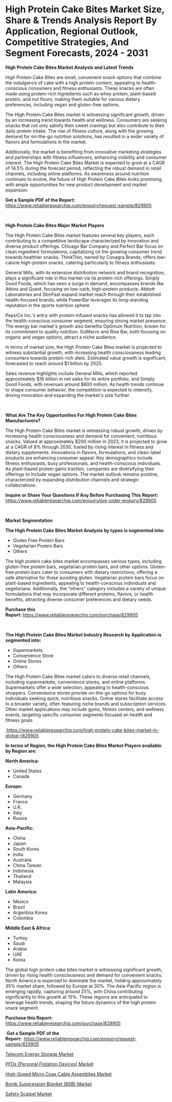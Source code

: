<p><h1>High Protein Cake Bites Market Size, Share & Trends Analysis Report By Application, Regional Outlook, Competitive Strategies, And Segment Forecasts, 2024 - 2031</h1></p><p><strong>High Protein Cake Bites Market Analysis and Latest Trends</strong></p>
<p><p>High Protein Cake Bites are small, convenient snack options that combine the indulgence of cake with a high protein content, appealing to health-conscious consumers and fitness enthusiasts. These snacks are often made using protein-rich ingredients such as whey protein, plant-based protein, and nut flours, making them suitable for various dietary preferences, including vegan and gluten-free options.</p><p>The High Protein Cake Bites market is witnessing significant growth, driven by an increasing trend towards health and wellness. Consumers are seeking snacks that not only satisfy their sweet cravings but also contribute to their daily protein intake. The rise of fitness culture, along with the growing demand for on-the-go nutrition solutions, has resulted in a wider variety of flavors and formulations in the market.</p><p>Additionally, the market is benefiting from innovative marketing strategies and partnerships with fitness influencers, enhancing visibility and consumer interest. The High Protein Cake Bites Market is expected to grow at a CAGR of 14.5% during the forecast period, reflecting the robust demand in retail channels, including online platforms. As awareness around nutrition continues to evolve, the future of High Protein Cake Bites looks promising, with ample opportunities for new product development and market expansion.</p></p>
<p><strong>Get a Sample PDF of the Report:&nbsp;</strong> <a href="https://www.reliableresearchiq.com/enquiry/request-sample/829905?utm_campaign=104&utm_medium=2&utm_source=Github&utm_content=ia&utm_term=08102024&utm_id=high-protein-cake-bites">https://www.reliableresearchiq.com/enquiry/request-sample/829905</a></p>
<p>&nbsp;</p>
<p><strong>High Protein Cake Bites Major Market Players</strong></p>
<p><p>The High Protein Cake Bites market features several key players, each contributing to a competitive landscape characterized by innovation and diverse product offerings. Chicago Bar Company and Perfect Bar focus on clean ingredient formulations, capitalizing on the growing consumer trend towards healthier snacks. ThinkThin, owned by Conagra Brands, offers low-calorie high-protein snacks, catering particularly to fitness enthusiasts.</p><p>General Mills, with its extensive distribution network and brand recognition, plays a significant role in this market via its protein-rich offerings. Simply Good Foods, which has seen a surge in demand, encompasses brands like Atkins and Quest, focusing on low-carb, high-protein products. Abbott Laboratories and SlimFast expand market reach through their established health-focused brands, while PowerBar leverages its long-standing reputation in the sports nutrition sphere.</p><p>PepsiCo Inc.'s entry with protein-infused snacks has allowed it to tap into the health-conscious consumer segment, ensuring strong market presence. The energy bar market's growth also benefits Optimum Nutrition, known for its commitment to quality nutrition. GoMacro and Rise Bar, both focusing on organic and vegan options, attract a niche audience.</p><p>In terms of market size, the High Protein Cake Bites market is projected to witness substantial growth, with increasing health consciousness leading consumers towards protein-rich diets. Estimated value growth is significant, forecasted to reach around $1 billion by 2025.</p><p>Sales revenue highlights include General Mills, which reported approximately $18 billion in net sales for its entire portfolio, and Simply Good Foods, with revenues around $600 million. As health trends continue to shape consumer behavior, the competition is expected to intensify, driving innovation and expanding the market's size further.</p></p>
<p>&nbsp;</p>
<p><strong>What Are The Key Opportunities For High Protein Cake Bites Manufacturers?</strong></p>
<p><p>The High Protein Cake Bites market is witnessing robust growth, driven by increasing health consciousness and demand for convenient, nutritious snacks. Valued at approximately $200 million in 2023, it is projected to grow at a CAGR of 8% through 2030, fueled by rising interest in fitness and dietary supplements. Innovations in flavors, formulations, and clean-label products are enhancing consumer appeal. Key demographics include fitness enthusiasts, busy professionals, and health-conscious individuals. As plant-based protein gains traction, companies are diversifying their offerings to include vegan options. The market outlook remains positive, characterized by expanding distribution channels and strategic collaborations.</p></p>
<p><strong>Inquire or Share Your Questions If Any Before Purchasing This Report:</strong> <a href="https://www.reliableresearchiq.com/enquiry/pre-order-enquiry/829905?utm_campaign=104&utm_medium=2&utm_source=Github&utm_content=ia&utm_term=08102024&utm_id=high-protein-cake-bites">https://www.reliableresearchiq.com/enquiry/pre-order-enquiry/829905</a></p>
<p>&nbsp;</p>
<p><strong>Market Segmentation</strong></p>
<p><strong>The High Protein Cake Bites Market Analysis by types is segmented into:</strong></p>
<p><ul><li>Gluten Free Protein Bars</li><li>Vegetarian Protein Bars</li><li>Others</li></ul></p>
<p><p>The high protein cake bites market encompasses various types, including gluten-free protein bars, vegetarian protein bars, and other options. Gluten-free protein bars cater to consumers with dietary restrictions, offering a safe alternative for those avoiding gluten. Vegetarian protein bars focus on plant-based ingredients, appealing to health-conscious individuals and vegetarians. Additionally, the "others" category includes a variety of unique formulations that may incorporate different proteins, flavors, or health benefits, attracting diverse consumer preferences and dietary needs.</p></p>
<p><strong>Purchase this Report:&nbsp;</strong><a href="https://www.reliableresearchiq.com/purchase/829905?utm_campaign=104&utm_medium=2&utm_source=Github&utm_content=ia&utm_term=08102024&utm_id=high-protein-cake-bites">https://www.reliableresearchiq.com/purchase/829905</a></p>
<p>&nbsp;</p>
<p><strong>The High Protein Cake Bites Market Industry Research by Application is segmented into:</strong></p>
<p><ul><li>Supermarkets</li><li>Convenience Store</li><li>Online Stores</li><li>Others</li></ul></p>
<p><p>The High Protein Cake Bites market caters to diverse retail channels, including supermarkets, convenience stores, and online platforms. Supermarkets offer a wide selection, appealing to health-conscious shoppers. Convenience stores provide on-the-go options for busy individuals seeking quick, nutritious snacks. Online stores facilitate access to a broader variety, often featuring niche brands and subscription services. Other market applications may include gyms, fitness centers, and wellness events, targeting specific consumer segments focused on health and fitness goals.</p></p>
<p><a href="https://www.reliableresearchiq.com/high-protein-cake-bites-market-in-global-r829905?utm_campaign=104&utm_medium=2&utm_source=Github&utm_content=ia&utm_term=08102024&utm_id=high-protein-cake-bites">&nbsp;https://www.reliableresearchiq.com/high-protein-cake-bites-market-in-global-r829905</a></p>
<p><strong>In terms of Region, the High Protein Cake Bites Market Players available by Region are:</strong></p>
<p>
    <p> <strong> North America: </strong>
        <ul>
            <li>United States</li>
            <li>Canada</li>
        </ul>
        </p> 
    <p> <strong> Europe: </strong>
        <ul>
            <li>Germany</li>
            <li>France</li>
            <li>U.K.</li>
            <li>Italy</li>
            <li>Russia</li>
        </ul>
        </p> 
    <p> <strong> Asia-Pacific: </strong>
        <ul>
            <li>China</li>
            <li>Japan</li>
            <li>South Korea</li>
            <li>India</li>
            <li>Australia</li>
            <li>China Taiwan</li>
            <li>Indonesia</li>
            <li>Thailand</li>
            <li>Malaysia</li>
        </ul>
        </p> 
    <p> <strong> Latin America: </strong>
        <ul>
            <li>Mexico</li>
            <li>Brazil</li>
            <li>Argentina Korea</li>
            <li>Colombia</li>
        </ul>
        </p> 
    <p> <strong> Middle East & Africa: </strong>
        <ul>
            <li>Turkey</li>
            <li>Saudi</li>
            <li>Arabia</li>
            <li>UAE</li>
            <li>Korea</li>
        </ul>
    </p>
    </p>
<p><p>The global high protein cake bites market is witnessing significant growth, driven by rising health consciousness and demand for convenient snacks. North America is expected to dominate the market, holding approximately 35% market share, followed by Europe at 30%. The Asia-Pacific region is emerging rapidly, capturing around 25%, with China contributing significantly to this growth at 15%. These regions are anticipated to leverage health trends, shaping the future dynamics of the high protein snack segment.</p></p>
<p><strong>Purchase this Report: </strong><a href="https://www.reliableresearchiq.com/purchase/829905?utm_campaign=104&utm_medium=2&utm_source=Github&utm_content=ia&utm_term=08102024&utm_id=high-protein-cake-bites">https://www.reliableresearchiq.com/purchase/829905</a></p>
<p>&nbsp;<strong>Get a Sample PDF of the Report:&nbsp;&nbsp;</strong><a href="https://www.reliableresearchiq.com/enquiry/request-sample/829905?utm_campaign=104&utm_medium=2&utm_source=Github&utm_content=ia&utm_term=08102024&utm_id=high-protein-cake-bites">https://www.reliableresearchiq.com/enquiry/request-sample/829905</a></p>
<p><strong></strong></p>
<p><p><a href="https://issuu.com/reportprime-2/docs/telecom-energy-storage-market-size-_d174b0aae1e2ef?utm_campaign=104&utm_medium=2&utm_source=Github&utm_content=ia&utm_term=08102024&utm_id=high-protein-cake-bites">Telecom Energy Storage Market</a></p><p><a href="https://github.com/darientvns/Market-Research-Report-List-1/blob/main/pfds-personal-flotation-devices-market.md?utm_campaign=104&utm_medium=2&utm_source=Github&utm_content=ia&utm_term=08102024&utm_id=high-protein-cake-bites">PFDs (Personal Flotation Devices) Market</a></p><p><a href="https://issuu.com/reportprime-2/docs/high-speed-micro-coax-cable-assembl_2a2bb246c9c63b?utm_campaign=104&utm_medium=2&utm_source=Github&utm_content=ia&utm_term=08102024&utm_id=high-protein-cake-bites">High-Speed Micro Coax Cable Assemblies Market</a></p><p><a href="https://github.com/MelgarBasny/Market-Research-Report-List-1/blob/main/bomb-suppression-blanket-bsb-market.md?utm_campaign=104&utm_medium=2&utm_source=Github&utm_content=ia&utm_term=08102024&utm_id=high-protein-cake-bites">Bomb Suppression Blanket (BSB) Market</a></p><p><a href="https://www.linkedin.com/pulse/safety-scalpel-market2024-2031-industry-insights-investment-gbjzc?utm_campaign=104&utm_medium=2&utm_source=Github&utm_content=ia&utm_term=08102024&utm_id=high-protein-cake-bites">Safety Scalpel Market</a></p></p>